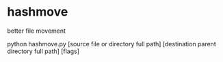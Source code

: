 # hashmove
better file movement

python hashmove.py [source file or directory full path] [destination parent directory full path] [flags]

